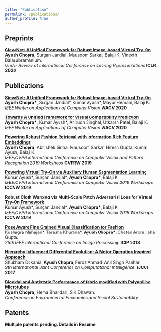```yaml
---
title: "Publication"
permalink: /publications/
author_profile: true
---
```


## Preprints
<b>[SieveNet: A Unified Framework for Robust Image-based Virtual Try-On](https://openreview.net/pdf?id=H1eY00VFDB)</b> <br>
<b>Ayush Chopra</b>, Surgan Jandial, Mausoom Sarkar, Balaji K, Vineeth Balasubramanium. <br><i>Under Review at International Conference on Learing Representations</i> <b>ICLR 2020</b>

## Publications

<b>[SieveNet: A Unified Framework for Robust Image-based Virtual Try-On](../publications/vitonwacv)</b> <br>
<b>Ayush Chopra\*</b>, Surgan Jandial\*, Kumar Ayush\*, Mayur Hemani, Balaji K. <br><i>IEEE Winter on Applications of Computer Vision</i> <b>WACV 2020</b>

<b>[Towards A Unified Framework for Visual Compatibility Prediction](../publications/compatibilitywacv)</b> <br>
<b>Ayush Chopra\*</b>, Kumar Ayush\*, Anirudh Singhal, Utkarsh Patel, Balaji K. <br><i>IEEE Winter on Applications of Computer Vision</i> <b>WACV 2020</b>

<b>[Powering Robust Fashion Retrieval with Information Rich Feature Embeddings](../publications/cvprw2019)</b> <br>
<b>Ayush Chopra</b>, Abhishek Sinha, Mausoom Sarkar, Hiresh Gupta, Kumar Ayush, Balaji K. <br><i>IEEE/CVPR International Conference on Computer Vision and Pattern Recognition 2019 Workshops</i> <b>CVPRW 2019</b>

<b>[Powering Virtual Try-On via Auxiliary Human Segmentation Learning](../publications/iccvw_cvfad)</b> <br>
Kumar Ayush\*, Surgan Jandial\*, <b>Ayush Chopra\*</b>, Balaji K. <br><i>IEEE/CVPR International Conference on Computer Vision 2019 Workshops</i> <b>ICCVW 2019</b>

<b>[Robust Cloth Warping via Multi-Scale Patch Adversarial Loss for Virtual Try-On Framework](../publications/iccvw_hbu)</b> <br>
Kumar Ayush\*, Surgan Jandial\*, <b>Ayush Chopra\*</b>, Balaji K. <br><i>IEEE/CVPR International Conference on Computer Vision 2019 Workshops</i> <b>ICCVW 2019</b>

<b>[Pose Aware Fine Grained Visual Classification for Fashion](../publications/FGVC)</b> <br>
Kushagra Mahajan\*, Tarasha Khurana\*, <b>Ayush Chopra\*</b>, Chetan Arora, Isha Gupta. <br><i>25th IEEE International Conference on Image Processing.</i> <b>ICIP 2018</b>

<b>[Hierarchy Influenced Differential Evolution: A Motor Operation Inspired Approach](../publications/HIDE)</b> <br>
Shubham Dokania, <b>Ayush Chopra</b>, Feroz Ahmad, Anil Singh Parihar. <br><i>9th International Joint Conference on Computational Intelligence.</i> <b>IJCCI 2017</b>

<b>[Biocidal and Antistatic Performance of fabric modified with Polyaniline Microtubes](../publications/chem)</b><br>
<b>Ayush Chopra</b>, Hema Bhandari, S.K Dhawan. <br><i>Conference on Environmental Economics and Social Sustainability</i>

## Patents

<b>Multiple patents pending. Details in Resume</b>
